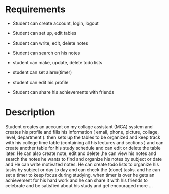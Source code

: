 # Requirements

- Student can create account, login, logout 

- Student can set up, edit tables

- Student can write, edit, delete notes

- Student can search on his notes 

- student can make, update, delete todo lists

- student can set alarm(timer) 

- student can edit his profile 

- Student can share his achievements with friends 


# Description

  Student creates an account on my collage assistant (MCA) system and creates his profile and fills his information ( email, phone, picture, collage, level, department ).
  then sets up the tables to be organized and keep track with his college time table (containing all his lectures and sections ) and can create another table for his study schedule  and can edit or delete the table later.
  He can also create note, edit  and delete ,he can  view his notes and search the notes he wants to find and  organize his notes by subject or date and He can write motivated notes.
  He can create todo lists to organize his tasks by subject or day to day and can check the (done) tasks.
  and he can set a timer to keep focus during studying.  when timer is over he gets an  achievement for his hard work and he can  share it with his friends to celebrate and be satisfied about his study  and get encouraged more … 



